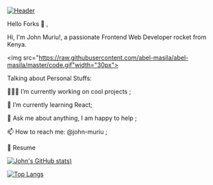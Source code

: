 [![Header](https://github.com/John-Muriu/octo-couscous/blob/main/code.gif)](https://some-url.dev/)


Hello Forks  :wave: ,

Hi, I'm John Muriu!, a passionate  Frontend Web Developer rocket from Kenya.

<img src="https://raw.githubusercontent.com/abel-masila/abel-masila/master/code.gif"width="30px">


Talking about Personal Stuffs:

👨🏽‍💻 I’m currently working on cool projects ;

:seedling: I’m currently learning React;

:speech_balloon: Ask me about anything, I am happy to help ;

:mailbox: How to reach me: @john-muriu ;

:memo: Resume

[![John's GitHub stats](https://github-readme-stats.vercel.app/api?username=john-muriu&show_icons=true&theme=radical&hide=contribs,issues))](https://github.com/john-muriu/github-readme-stats)

[![Top Langs](https://github-readme-stats.vercel.app/api/top-langs/?username=john-muriu&langs_count=8)](https://github.com/john-muriu/github-readme-stats)

